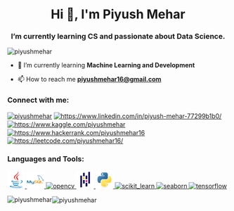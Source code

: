 <!-- ### Hi there 👋


**piyushmehar/piyushmehar** is a ✨ _special_ ✨ repository because its `README.md` (this file) appears on your GitHub profile.

Here are some ideas to get you started:

- 🌱 I’m currently learning CS
- 👯 I’m looking to collaborate on open source 
- 🤔 I’m looking for help with coding 
- 📫 How to reach me: https://twitter.com/piyushmehar 
- 🌟Linked In https://www.linkedin.com/in/piyush-mehar-77299b1b0/

![GitHub Streak](https://github-readme-streak-stats.herokuapp.com/?user=piyushmehar)
 -->
 
<h1 align="center">Hi 👋, I'm Piyush Mehar</h1>
<h3 align="center">I’m currently learning CS and passionate about Data Science.</h3>

<p align="left"> <img src="https://komarev.com/ghpvc/?username=piyushmehar&label=Profile%20views&color=0e75b6&style=flat" alt="piyushmehar" /> </p>

- 🌱 I’m currently learning **Machine Learning and Development**

- 📫 How to reach me **piyushmehar16@gmail.com**

<h3 align="left">Connect with me:</h3>
<p align="left">
<a href="https://twitter.com/piyushmehar" target="blank"><img align="center" src="https://raw.githubusercontent.com/rahuldkjain/github-profile-readme-generator/master/src/images/icons/Social/twitter.svg" alt="piyushmehar" height="30" width="40" /></a>
<a href="https://linkedin.com/in/https://www.linkedin.com/in/piyush-mehar-77299b1b0/" target="blank"><img align="center" src="https://raw.githubusercontent.com/rahuldkjain/github-profile-readme-generator/master/src/images/icons/Social/linked-in-alt.svg" alt="https://www.linkedin.com/in/piyush-mehar-77299b1b0/" height="30" width="40" /></a>
<a href="https://kaggle.com/https://www.kaggle.com/piyushmehar" target="blank"><img align="center" src="https://raw.githubusercontent.com/rahuldkjain/github-profile-readme-generator/master/src/images/icons/Social/kaggle.svg" alt="https://www.kaggle.com/piyushmehar" height="30" width="40" /></a>
<a href="https://www.hackerrank.com/https://www.hackerrank.com/piyushmehar16" target="blank"><img align="center" src="https://raw.githubusercontent.com/rahuldkjain/github-profile-readme-generator/master/src/images/icons/Social/hackerrank.svg" alt="https://www.hackerrank.com/piyushmehar16" height="30" width="40" /></a>
<a href="https://www.leetcode.com/https://leetcode.com/piyushmehar16/" target="blank"><img align="center" src="https://raw.githubusercontent.com/rahuldkjain/github-profile-readme-generator/master/src/images/icons/Social/leet-code.svg" alt="https://leetcode.com/piyushmehar16/" height="30" width="40" /></a>
</p>

<h3 align="left">Languages and Tools:</h3>
<p align="left"> <a href="https://www.java.com" target="_blank" rel="noreferrer"> <img src="https://raw.githubusercontent.com/devicons/devicon/master/icons/java/java-original.svg" alt="java" width="40" height="40"/> </a> <a href="https://www.mysql.com/" target="_blank" rel="noreferrer"> <img src="https://raw.githubusercontent.com/devicons/devicon/master/icons/mysql/mysql-original-wordmark.svg" alt="mysql" width="40" height="40"/> </a> <a href="https://opencv.org/" target="_blank" rel="noreferrer"> <img src="https://www.vectorlogo.zone/logos/opencv/opencv-icon.svg" alt="opencv" width="40" height="40"/> </a> <a href="https://pandas.pydata.org/" target="_blank" rel="noreferrer"> <img src="https://raw.githubusercontent.com/devicons/devicon/2ae2a900d2f041da66e950e4d48052658d850630/icons/pandas/pandas-original.svg" alt="pandas" width="40" height="40"/> </a> <a href="https://www.python.org" target="_blank" rel="noreferrer"> <img src="https://raw.githubusercontent.com/devicons/devicon/master/icons/python/python-original.svg" alt="python" width="40" height="40"/> </a> <a href="https://scikit-learn.org/" target="_blank" rel="noreferrer"> <img src="https://upload.wikimedia.org/wikipedia/commons/0/05/Scikit_learn_logo_small.svg" alt="scikit_learn" width="40" height="40"/> </a> <a href="https://seaborn.pydata.org/" target="_blank" rel="noreferrer"> <img src="https://seaborn.pydata.org/_images/logo-mark-lightbg.svg" alt="seaborn" width="40" height="40"/> </a> <a href="https://www.tensorflow.org" target="_blank" rel="noreferrer"> <img src="https://www.vectorlogo.zone/logos/tensorflow/tensorflow-icon.svg" alt="tensorflow" width="40" height="40"/> </a> </p>

<p><img align="left" src="https://github-readme-stats.vercel.app/api/top-langs?username=piyushmehar&show_icons=true&locale=en&layout=compact&theme=dark" alt="piyushmehar" /></p>

<!-- <p>&nbsp;<img align="center" src="https://github-readme-stats.vercel.app/api?username=piyushmehar&show_icons=true&locale=en" alt="piyushmehar" /></p> -->

<p><img align="center" src="https://github-readme-streak-stats.herokuapp.com/?user=piyushmehar&theme=dark" alt="piyushmehar" /></p>
